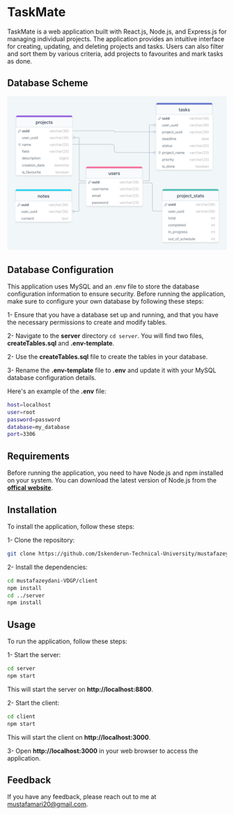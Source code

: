# TaskMate
TaskMate is a web application built with React.js, Node.js, and Express.js for managing individual projects. The application provides an intuitive interface for creating, updating, and deleting projects and tasks. Users can also filter and sort them by various criteria, add projects to favourites and mark tasks as done.

## Database Scheme
![scheme](./assets/diagrams/scheme.png)

## Database Configuration
This application uses MySQL and  an .env file to store the database configuration information to ensure security. Before running the application, make sure to configure your own database by following these steps:

1- Ensure that you have a database set up and running, and that you have the necessary permissions to create and modify tables.

2- Navigate to the **server** directory `cd server`. You will find two files, **createTables.sql** and **.env-template**. 

2- Use the **createTables.sql** file to create the tables in your database.

3- Rename the **.env-template** file to **.env** and update it with your MySQL database configuration details.

Here's an example of the **.env** file:

```bash
host=localhost
user=root
password=password
database=my_database
port=3306
```

## Requirements
Before running the application, you need to have Node.js and npm installed on your system. You can download the latest version of Node.js from the [**offical website**](https://nodejs.org/).

## Installation
To install the application, follow these steps:

1- Clone the repository: 

```bash
git clone https://github.com/Iskenderun-Technical-University/mustafazeydani-VDGP.git
```

2- Install the dependencies:

```bash
cd mustafazeydani-VDGP/client
npm install
cd ../server
npm install
```

## Usage
To run the application, follow these steps:

1- Start the server:

```bash
cd server
npm start
```

This will start the server on **http[]()://localhost:8800**.

2- Start the client:

```bash
cd client
npm start
```

This will start the client on **http[]()://localhost:3000**.

3- Open **http[]()://localhost:3000** in your web browser to access the application.

## Feedback

If you have any feedback, please reach out to me at mustafamari20@gmail.com.